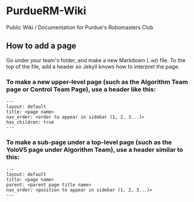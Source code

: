 # PurdueRM-Wiki
Public Wiki / Documentation for Purdue's Robomasters Club


## How to add a page

Go under your team's folder, and make a new Markdown (`.md`) file. 
To the top of the file, add a header so Jekyll knows how to interpret the page.

### To make a new upper-level page (such as the Algorithm Team page or Control Team Page), use a header like this:

```
---
layout: default
title: <page name>
nav_order: <order to appear in sidebar (1, 2, 3...)>
has_children: true 
---
```

### To make a sub-page under a top-level page (such as the YoloV5 page under Algorithm Team), use a header similar to this:

```
---
layout: default
title: <page name>
parent: <parent page title name>
nav_order: <position to appear in sidebar (1, 2, 3...)>
---
```
